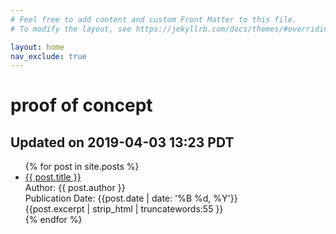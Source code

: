 ```yaml
---
# Feel free to add content and custom Front Matter to this file.
# To modify the layout, see https://jekyllrb.com/docs/themes/#overriding-theme-defaults

layout: home
nav_exclude: true
---
```

<h1>proof of concept</h1>
<h2>Updated on 2019-04-03 13:23 PDT</h2>
<ul>
  {% for post in site.posts %}
    <li class="article-list">
      <a href="{{ post.url | prepend: site.baseurl }}">{{ post.title }}</a><br>
      <div class="author">Author: {{ post.author }}</div>
      <div class="publication-date">Publication Date: <time datetime="{{post.date | date: '%F'}}">{{post.date | date: '%B %d, %Y'}}</time></div>
      <div class="excerpt">{{post.excerpt | strip_html | truncatewords:55 }}</div>
    </li>
  {% endfor %}
</ul>

